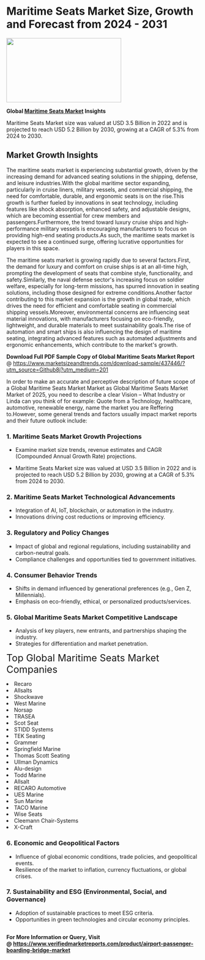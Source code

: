 <H1>Maritime Seats Market Size, Growth and Forecast from 2024 - 2031</H1><img class="aligncenter size-medium wp-image-584254" src="https://thirdeyenews.in/wp-content/uploads/2024/09/Global-Market-Research-300x168.jpeg" alt="" width="300" height="168" /><p><strong>Global&nbsp;<a href="https://www.marketsizeandtrends.com/download-sample/437446/?utm_source=Github8j?utm_medium=201">Maritime Seats Market</a> Insights</strong></p><p>Maritime Seats Market size was valued at USD 3.5 Billion in 2022 and is projected to reach USD 5.2 Billion by 2030, growing at a CAGR of 5.3% from 2024 to 2030.</p><p><h2>Market Growth Insights</h2> <p>The maritime seats market is experiencing substantial growth, driven by the increasing demand for advanced seating solutions in the shipping, defense, and leisure industries.With the global maritime sector expanding, particularly in cruise liners, military vessels, and commercial shipping, the need for comfortable, durable, and ergonomic seats is on the rise.This growth is further fueled by innovations in seat technology, including features like shock absorption, enhanced safety, and adjustable designs, which are becoming essential for crew members and passengers.Furthermore, the trend toward luxury cruise ships and high-performance military vessels is encouraging manufacturers to focus on providing high-end seating products.As such, the maritime seats market is expected to see a continued surge, offering lucrative opportunities for players in this space.</p> <p>The maritime seats market is growing rapidly due to several factors.First, the demand for luxury and comfort on cruise ships is at an all-time high, prompting the development of seats that combine style, functionality, and safety.Similarly, the naval defense sector's increasing focus on soldier welfare, especially for long-term missions, has spurred innovation in seating solutions, including those designed for extreme conditions.Another factor contributing to this market expansion is the growth in global trade, which drives the need for efficient and comfortable seating in commercial shipping vessels.Moreover, environmental concerns are influencing seat material innovations, with manufacturers focusing on eco-friendly, lightweight, and durable materials to meet sustainability goals.The rise of automation and smart ships is also influencing the design of maritime seating, integrating advanced features such as automated adjustments and ergonomic enhancements, which contribute to the market's growth.</p> <p><span class=""><strong>Download Full PDF Sample Copy of Global Maritime Seats Market Report</strong> @ <a href="https://www.marketsizeandtrends.com/download-sample/437446/?utm_source=Github8j?utm_medium=201" target="_blank">https://www.marketsizeandtrends.com/download-sample/437446/?utm_source=Github8j?utm_medium=201</a></span></p><p>In order to make an accurate and perceptive description of future scope of a Global&nbsp;Maritime Seats Market Market as Global&nbsp;Maritime Seats Market Market of 2025, you need to describe a clear Vision &ndash; What Industry or Linda can you think of for example: Quote from a Technology, healthcare, automotive, renewable energy, name the market you are Reffering to.However, some general trends and factors usually impact market reports and their future outlook include:</p><h3>1.&nbsp;<strong>Maritime Seats Market Growth Projections</strong></h3><ul><li>Examine market size trends, revenue estimates and CAGR (Compounded Annual Growth Rate) projections.</li><li><p>Maritime Seats Market size was valued at USD 3.5 Billion in 2022 and is projected to reach USD 5.2 Billion by 2030, growing at a CAGR of 5.3% from 2024 to 2030.</p></li></ul><h3>2.&nbsp;<strong>Maritime Seats Market Technological Advancements</strong></h3><ul><li>Integration of AI, IoT, blockchain, or automation in the industry.</li><li>Innovations driving cost reductions or improving efficiency.</li></ul><h3>3.&nbsp;<strong>Regulatory and Policy Changes</strong></h3><ul><li>Impact of global and regional regulations, including sustainability and carbon-neutral goals.</li><li>Compliance challenges and opportunities tied to government initiatives.</li></ul><h3>4.&nbsp;<strong>Consumer Behavior Trends</strong></h3><ul><li>Shifts in demand influenced by generational preferences (e.g., Gen Z, Millennials).</li><li>Emphasis on eco-friendly, ethical, or personalized products/services.</li></ul><h3>5.&nbsp;<strong>Global Maritime Seats Market Competitive Landscape</strong></h3><ul><li>Analysis of key players, new entrants, and partnerships shaping the industry.</li><li>Strategies for differentiation and market penetration.</li></ul><p data-pm-slice="1 1 []"><span style="color: inherit; font-family: inherit; font-size: 25px;">Top Global Maritime Seats Market Companies</span></p><div class="" data-test-id=""><p><li>Recaro</li><li> Allsalts</li><li> Shockwave</li><li> West Marine</li><li> Norsap</li><li> TRASEA</li><li> Scot Seat</li><li> STIDD Systems</li><li> TEK Seating</li><li> Grammer</li><li> Springfield Marine</li><li> Thomas Scott Seating</li><li> Ullman Dynamics</li><li> Alu-design</li><li> Todd Marine</li><li> Allsalt</li><li> RECARO Automotive</li><li> UES Marine</li><li> Sun Marine</li><li> TACO Marine</li><li> Wise Seats</li><li> Cleemann Chair-Systems</li><li> X-Craft</li></p></div><h3>6.&nbsp;<strong>Economic and Geopolitical Factors</strong></h3><ul><li>Influence of global economic conditions, trade policies, and geopolitical events.</li><li>Resilience of the market to inflation, currency fluctuations, or global crises.</li></ul><h3>7.&nbsp;<strong>Sustainability and ESG (Environmental, Social, and Governance)</strong></h3><ul><li>Adoption of sustainable practices to meet ESG criteria.</li><li>Opportunities in green technologies and circular economy principles.</li></ul><h2><strong style="font-size: 14px;">For More Information or Query, Visit @&nbsp;</strong><a style="background-color: #ffffff; font-size: 14px;" href="https://www.marketsizeandtrends.com/report/maritime-seats-market/" target="_blank">https://www.verifiedmarketreports.com/product/airport-passenger-boarding-bridge-market</a></h2>